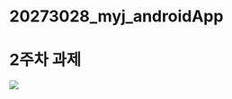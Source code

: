 # 20273028_myj_androidApp

# 2주차 과제

<img width="" height="" src="./png/<20273028myj2.png.png"></img>
